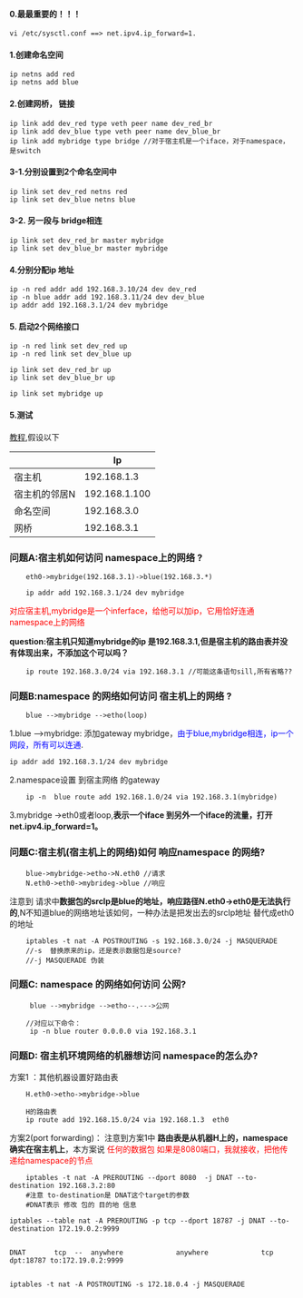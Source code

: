 #### 0.最最重要的！！！
    vi /etc/sysctl.conf ==> net.ipv4.ip_forward=1.
#### 1.创建命名空间

    ip netns add red
    ip netns add blue

#### 2.创建网桥， 链接

    ip link add dev_red type veth peer name dev_red_br
    ip link add dev_blue type veth peer name dev_blue_br
    ip link add mybridge type bridge //对于宿主机是一个iface，对于namespace，是switch
#### 3-1.分别设置到2个命名空间中

    ip link set dev_red netns red
    ip link set dev_blue netns blue

#### 3-2.  另一段与 bridge相连
    ip link set dev_red_br master mybridge
    ip link set dev_blue_br master mybridge
#### 4.分别分配ip 地址

    ip -n red addr add 192.168.3.10/24 dev dev_red
    ip -n blue addr add 192.168.3.11/24 dev dev_blue
    ip addr add 192.168.3.1/24 dev mybridge
#### 5. 启动2个网络接口
    ip -n red link set dev_red up
    ip -n red link set dev_blue up

    ip link set dev_red_br up
    ip link set dev_blue_br up

    ip link set mybridge up
#### 5.测试

[教程](https://github.com/kodekloudhub/certified-kubernetes-administrator-course/blob/master/docs/09-Networking/05-Pre-requisite-Network-Namespace.md),假设以下


|  | Ip |
| - | - |
| 宿主机 | 192.168.1.3 |
| 宿主机的邻居N  | 192.168.1.100 |
| 命名空间  | 192.168.3.0|
| 网桥  | 192.168.3.1 |

###  问题A:宿主机如何访问 namespace上的网络 ?
```
    eth0->mybridge(192.168.3.1)->blue(192.168.3.*)

    ip addr add 192.168.3.1/24 dev mybridge
```
<font color=red>对应宿主机,mybridge是一个inferface，给他可以加ip，它用恰好连通namespace上的网络</font>

**question:宿主机只知道mybridge的ip 是192.168.3.1,但是宿主机的路由表并没有体现出来，不添加这个可以吗？**
```
    ip route 192.168.3.0/24 via 192.168.3.1 //可能这条语句sill,所有省略??
```
###  问题B:namespace 的网络如何访问 宿主机上的网络 ?

```
    blue -->mybridge -->etho(loop)
```
1.blue -->mybridge:  添加gateway mybridge，<font color=blue>由于blue,mybridge相连，ip一个网段，所有可以连通</font>.
```
ip addr add 192.168.3.1/24 dev mybridge
```
2.namespace设置 到宿主网络 的gateway
```
    ip -n  blue route add 192.168.1.0/24 via 192.168.3.1(mybridge)
```
3.mybridge ->eth0或者loop,**表示一个iface 到另外一个iface的流量，打开net.ipv4.ip_forward=1。**

###  问题C:宿主机(宿主机上的网络)如何 响应namespace 的网络?
```
    blue->mybridge->etho->N.eth0 //请求
    N.eth0->eth0->mybrideg->blue //响应
```
注意到 请求中**数据包的srcIp是blue的地址，响应路径N.eth0->eth0是无法执行的**,N不知道blue的网络地址该如何，一种办法是把发出去的srcIp地址 替代成eth0的地址
```
    iptables -t nat -A POSTROUTING -s 192.168.3.0/24 -j MASQUERADE
    //-s  替换原来的ip，还是表示数据包是source?
    //-j MASQUERADE 伪装
```
###  问题C: namespace 的网络如何访问 公网?
```
     blue -->mybridge -->etho--.--->公网

    //对应以下命令：
     ip -n blue router 0.0.0.0 via 192.168.3.1
```

###  问题D: 宿主机环境网络的机器想访问 namespace的怎么办?

方案1 ：其他机器设置好路由表
```
    H.eth0->etho->mybridge->blue

    H的路由表
    ip route add 192.168.15.0/24 via 192.168.1.3  eth0

```
方案2(port forwarding)： 注意到方案1中 **路由表是从机器H上的，namespace 确实在宿主机上**，本方案说
<font color=red>任何的数据包 如果是8080端口，我就接收，把他传递给namespace的节点</font>

```
    iptables -t nat -A PREROUTING --dport 8080  -j DNAT --to-destination 192.168.3.2:80 
    #注意 to-destination是 DNAT这个target的参数
    #DNAT表示 修改 包的 目的地 信息
```
```
iptables --table nat -A PREROUTING -p tcp --dport 18787 -j DNAT --to-destination 172.19.0.2:9999


DNAT       tcp  --  anywhere             anywhere             tcp dpt:18787 to:172.19.0.2:9999


iptables -t nat -A POSTROUTING -s 172.18.0.4 -j MASQUERADE